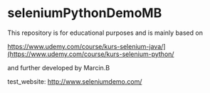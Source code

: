 # seleniumPythonDemoMB
This repository is for educational purposes and is mainly based on

https://www.udemy.com/course/kurs-selenium-java/](https://www.udemy.com/course/kurs-selenium-python/

and further developed by Marcin.B

test_website:
http://www.seleniumdemo.com/
